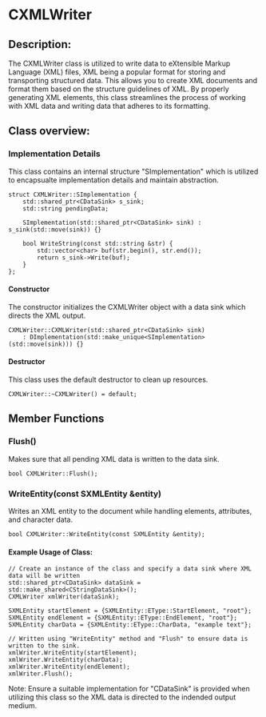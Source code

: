 # CXMLWriter
## Description:
The CXMLWriter class is utilized to write data to eXtensible Markup Language (XML) files, XML being a popular format for storing and transporting structured data. This allows you to create XML documents and format them based on the structure guidelines of XML. By properly generating XML elements, this class streamlines the process of working with XML data and writing data that adheres to its formatting.
## Class overview:
### Implementation Details
This class contains an internal structure "SImplementation" which is utilized to encapsualte implementation details and maintain abstraction.
```
struct CXMLWriter::SImplementation {
    std::shared_ptr<CDataSink> s_sink;
    std::string pendingData;

    SImplementation(std::shared_ptr<CDataSink> sink) : s_sink(std::move(sink)) {}

    bool WriteString(const std::string &str) {
        std::vector<char> buf(str.begin(), str.end());
        return s_sink->Write(buf);
    }
};
```
#### Constructor
The constructor initializes the CXMLWriter object with a data sink which directs the XML output.
```
CXMLWriter::CXMLWriter(std::shared_ptr<CDataSink> sink)
    : DImplementation(std::make_unique<SImplementation>(std::move(sink))) {}
```
#### Destructor
This class uses the default destructor to clean up resources.
```
CXMLWriter::~CXMLWriter() = default;
```
## Member Functions

### Flush()
Makes sure that all pending XML data is written to the data sink.
```
bool CXMLWriter::Flush();
```
### WriteEntity(const SXMLEntity &entity)
Writes an XML entity to the document while handling elements, attributes, and character data.
```
bool CXMLWriter::WriteEntity(const SXMLEntity &entity);
```
#### Example Usage of Class:
```
// Create an instance of the class and specify a data sink where XML data will be written
std::shared_ptr<CDataSink> dataSink = std::make_shared<CStringDataSink>();
CXMLWriter xmlWriter(dataSink);

SXMLEntity startElement = {SXMLEntity::EType::StartElement, "root"};
SXMLEntity endElement = {SXMLEntity::EType::EndElement, "root"};
SXMLEntity charData = {SXMLEntity::EType::CharData, "example text"};

// Written using "WriteEntity" method and "Flush" to ensure data is written to the sink.
xmlWriter.WriteEntity(startElement);
xmlWriter.WriteEntity(charData);
xmlWriter.WriteEntity(endElement);
xmlWriter.Flush();
```
Note: Ensure a suitable implementation for "CDataSink" is provided when utilizing this class so the XML data is directed to the indended output medium.